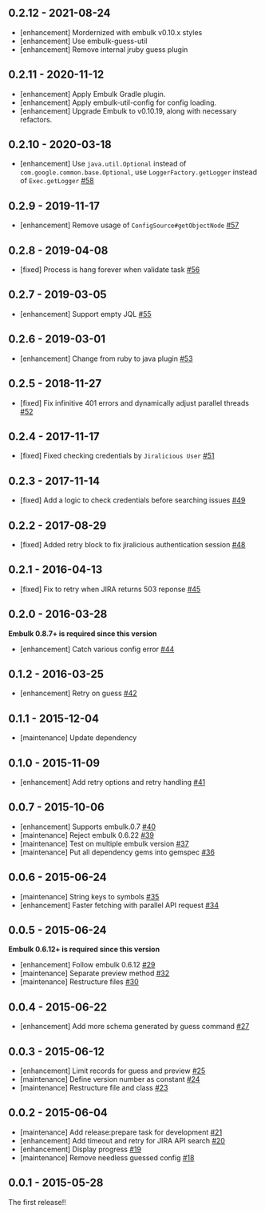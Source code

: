 ## 0.2.12 - 2021-08-24
* [enhancement] Mordernized with embulk v0.10.x styles
* [enhancement] Use embulk-guess-util
* [enhancement] Remove internal jruby guess plugin

## 0.2.11 - 2020-11-12

* [enhancement] Apply Embulk Gradle plugin.
* [enhancement] Apply embulk-util-config for config loading.
* [enhancement] Upgrade Embulk to v0.10.19, along with necessary refactors.

## 0.2.10 - 2020-03-18

* [enhancement] Use `java.util.Optional` instead of `com.google.common.base.Optional`, use `LoggerFactory.getLogger` instead of `Exec.getLogger` [#58](https://github.com/treasure-data/embulk-input-jira/pull/58)

## 0.2.9 - 2019-11-17

* [enhancement] Remove usage of `ConfigSource#getObjectNode` [#57](https://github.com/treasure-data/embulk-input-jira/pull/57)

## 0.2.8 - 2019-04-08

* [fixed] Process is hang forever when validate task [#56](https://github.com/treasure-data/embulk-input-jira/pull/56)

## 0.2.7 - 2019-03-05

* [enhancement] Support empty JQL [#55](https://github.com/treasure-data/embulk-input-jira/pull/55)

## 0.2.6 - 2019-03-01

* [enhancement] Change from ruby to java plugin [#53](https://github.com/treasure-data/embulk-input-jira/pull/53)

## 0.2.5 - 2018-11-27

* [fixed] Fix infinitive 401 errors and dynamically adjust parallel threads [#52](https://github.com/treasure-data/embulk-input-jira/pull/52)

## 0.2.4 - 2017-11-17

* [fixed] Fixed checking credentials by `Jiralicious User` [#51](https://github.com/treasure-data/embulk-input-jira/pull/51)

## 0.2.3 - 2017-11-14

* [fixed] Add a logic to check credentials before searching issues [#49](https://github.com/treasure-data/embulk-input-jira/pull/49)

## 0.2.2 - 2017-08-29

* [fixed] Added retry block to fix jiralicious authentication session [#48](https://github.com/treasure-data/embulk-input-jira/pull/48)

## 0.2.1 - 2016-04-13

* [fixed] Fix to retry when JIRA returns 503 reponse [#45](https://github.com/treasure-data/embulk-input-jira/pull/45)

## 0.2.0 - 2016-03-28

**Embulk 0.8.7+ is required since this version**

* [enhancement] Catch various config error [#44](https://github.com/treasure-data/embulk-input-jira/pull/44)

## 0.1.2 - 2016-03-25
* [enhancement] Retry on guess [#42](https://github.com/treasure-data/embulk-input-jira/pull/42)

## 0.1.1 - 2015-12-04

* [maintenance] Update dependency

## 0.1.0 - 2015-11-09

* [enhancement] Add retry options and retry handling [#41](https://github.com/treasure-data/embulk-input-jira/pull/41)

## 0.0.7 - 2015-10-06

* [enhancement] Supports embulk.0.7 [#40](https://github.com/treasure-data/embulk-input-jira/pull/40)
* [maintenance] Reject embulk 0.6.22 [#39](https://github.com/treasure-data/embulk-input-jira/pull/39)
* [maintenance] Test on multiple embulk version [#37](https://github.com/treasure-data/embulk-input-jira/pull/37)
* [maintenance] Put all dependency gems into gemspec [#36](https://github.com/treasure-data/embulk-input-jira/pull/36)

## 0.0.6 - 2015-06-24
* [maintenance] String keys to symbols [#35](https://github.com/treasure-data/embulk-input-jira/pull/35)
* [enhancement] Faster fetching with parallel API request [#34](https://github.com/treasure-data/embulk-input-jira/pull/34)

## 0.0.5 - 2015-06-24

**Embulk 0.6.12+ is required since this version**

* [enhancement] Follow embulk 0.6.12 [#29](https://github.com/treasure-data/embulk-input-jira/pull/29)
* [maintenance] Separate preview method [#32](https://github.com/treasure-data/embulk-input-jira/pull/32)
* [maintenance] Restructure files [#30](https://github.com/treasure-data/embulk-input-jira/pull/30)

## 0.0.4 - 2015-06-22
* [enhancement] Add more schema generated by guess command [#27](https://github.com/treasure-data/embulk-input-jira/pull/27)

## 0.0.3 - 2015-06-12
* [enhancement] Limit records for guess and preview [#25](https://github.com/treasure-data/embulk-input-jira/pull/25)
* [maintenance] Define version number as constant [#24](https://github.com/treasure-data/embulk-input-jira/pull/24)
* [maintenance] Restructure file and class [#23](https://github.com/treasure-data/embulk-input-jira/pull/23)

## 0.0.2 - 2015-06-04
* [maintenance] Add release:prepare task for development [#21](https://github.com/treasure-data/embulk-input-jira/pull/21)
* [enhancement] Add timeout and retry for JIRA API search [#20](https://github.com/treasure-data/embulk-input-jira/pull/20)
* [enhancement] Display progress [#19](https://github.com/treasure-data/embulk-input-jira/pull/19) 
* [maintenance] Remove needless guessed config [#18](https://github.com/treasure-data/embulk-input-jira/pull/18)

## 0.0.1 - 2015-05-28

The first release!!
